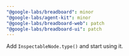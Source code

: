 ```yaml
---
"@google-labs/breadboard": minor
"@google-labs/agent-kit": minor
"@google-labs/breadboard-web": patch
"@google-labs/breadboard-ui": patch
---
```


Add `InspectableNode.type()` and start using it.
